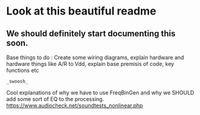 # Look at this beautiful readme
## We should definitely start documenting this soon.

Base things to do : Create some wiring diagrams, explain hardware and hardware things like A/R to Vdd, explain base premisis of code, key functions etc

```
_swoosh_
```

Cool explanations of why we have to use FreqBinGen and why we SHOULD add some sort of EQ to the processing.
https://www.audiocheck.net/soundtests_nonlinear.php
